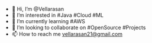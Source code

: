 - 👋 Hi, I’m @Vellarasan
- 👀 I’m interested in #Java #Cloud #ML
- 🌱 I’m currently learning #AWS
- 💞️ I’m looking to collaborate on #OpenSource #Projects
- 📫 How to reach me vellarasan21@gmail.com 

<!---
Vellarasan/Vellarasan is a ✨ special ✨ repository because its `README.md` (this file) appears on your GitHub profile.
You can click the Preview link to take a look at your changes.
--->
